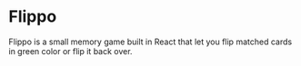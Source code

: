 # Flippo
Flippo is a small memory game built in React that let you flip matched cards in green color or flip it back over.
